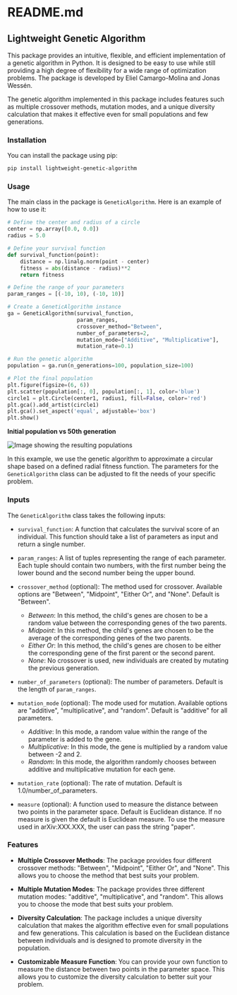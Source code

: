 # README.md

## Lightweight Genetic Algorithm

This package provides an intuitive, flexible, and efficient implementation of a genetic algorithm in Python. It is designed to be easy to use while still providing a high degree of flexibility for a wide range of optimization problems. The package is developed by Eliel Camargo-Molina and Jonas Wessén.

The genetic algorithm implemented in this package includes features such as multiple crossover methods, mutation modes, and a unique diversity calculation that makes it effective even for small populations and few generations.

### Installation

You can install the package using pip:

```bash
pip install lightweight-genetic-algorithm
```

### Usage

The main class in the package is `GeneticAlgorithm`. Here is an example of how to use it:

```python
# Define the center and radius of a circle
center = np.array([0.0, 0.0])
radius = 5.0

# Define your survival function
def survival_function(point):
    distance = np.linalg.norm(point - center)
    fitness = abs(distance - radius)**2
    return fitness

# Define the range of your parameters
param_ranges = [(-10, 10), (-10, 10)]

# Create a GeneticAlgorithm instance
ga = GeneticAlgorithm(survival_function, 
                      param_ranges, 
                      crossover_method="Between",
                      number_of_parameters=2, 
                      mutation_mode=["Additive", "Multiplicative"], 
                      mutation_rate=0.1)

# Run the genetic algorithm
population = ga.run(n_generations=100, population_size=100)

# Plot the final population
plt.figure(figsize=(6, 6))
plt.scatter(population[:, 0], population[:, 1], color='blue')
circle1 = plt.Circle(center1, radius1, fill=False, color='red')
plt.gca().add_artist(circle1)
plt.gca().set_aspect('equal', adjustable='box')
plt.show()
```

**Initial population vs 50th generation**

![Image showing the resulting populations](https://i.imgur.com/vn2uRJw.png)

In this example, we use the genetic algorithm to approximate a circular shape based on a defined radial fitness function. The parameters for the `GeneticAlgorithm` class can be adjusted to fit the needs of your specific problem.

### Inputs

The `GeneticAlgorithm` class takes the following inputs:

- `survival_function`: A function that calculates the survival score of an individual. This function should take a list of parameters as input and return a single number.

- `param_ranges`: A list of tuples representing the range of each parameter. Each tuple should contain two numbers, with the first number being the lower bound and the second number being the upper bound.

- `crossover_method` (optional): The method used for crossover. Available options are "Between", "Midpoint", "Either Or", and "None". Default is "Between".
    - *Between*: In this method, the child's genes are chosen to be a random value between the corresponding genes of the two parents. 
    - *Midpoint*: In this method, the child's genes are chosen to be the average of the corresponding genes of the two parents. 
    - *Either Or*: In this method, the child's genes are chosen to be either the corresponding gene of the first parent or the second parent.
    - *None*: No crossover is used, new individuals are created by mutating the previous generation.

- `number_of_parameters` (optional): The number of parameters. Default is the length of `param_ranges`.

- `mutation_mode` (optional): The mode used for mutation. Available options are "additive", "multiplicative", and "random". Default is "additive" for all parameters.
  * *Additive*: In this mode, a random value within the range of the parameter is added to the gene. 
  * *Multiplicative*: In this mode, the gene is multiplied by a random value between -2 and 2. 
  * *Random*: In this mode, the algorithm randomly chooses between additive and multiplicative mutation for each gene.

- `mutation_rate` (optional): The rate of mutation. Default is 1.0/number_of_parameters.

- `measure` (optional): A function used to measure the distance between two points in the parameter space. Default is Euclidean distance. If no measure is given the default is Euclidean measure.
To use the measure used in arXiv:XXX.XXX, the user can pass the string "paper".

### Features

- **Multiple Crossover Methods**: The package provides four different crossover methods: "Between", "Midpoint", "Either Or", and "None". This allows you to choose the method that best suits your problem.

- **Multiple Mutation Modes**: The package provides three different mutation modes: "additive", "multiplicative", and "random". This allows you to choose the mode that best suits your problem.

- **Diversity Calculation**: The package includes a unique diversity calculation that makes the algorithm effective even for small populations and few generations. This calculation is based on the Euclidean distance between individuals and is designed to promote diversity in the population.

- **Customizable Measure Function**: You can provide your own function to measure the distance between two points in the parameter space. This allows you to customize the diversity calculation to better suit your problem.